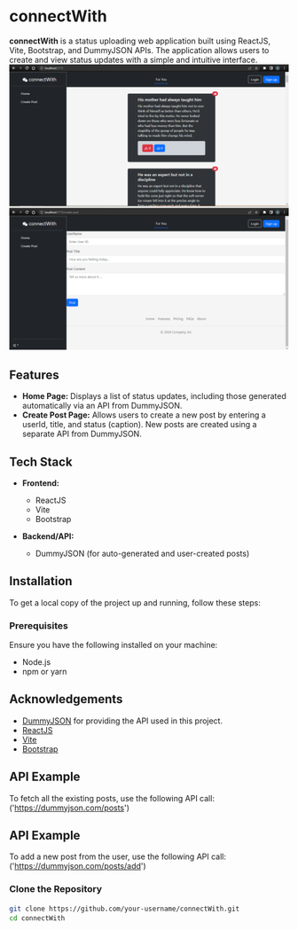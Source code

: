# connectWith

**connectWith** is a status uploading web application built using ReactJS, Vite, Bootstrap, and DummyJSON APIs. The application allows users to create and view status updates with a simple and intuitive interface.
![Screenshot of connectWith](./images/home.png)
![Screenshot of connectWith](./images/createPost.png)

## Features

- **Home Page:** Displays a list of status updates, including those generated automatically via an API from DummyJSON.
- **Create Post Page:** Allows users to create a new post by entering a userId, title, and status (caption). New posts are created using a separate API from DummyJSON.

## Tech Stack

- **Frontend:**
  - ReactJS
  - Vite
  - Bootstrap

- **Backend/API:**
  - DummyJSON (for auto-generated and user-created posts)

## Installation

To get a local copy of the project up and running, follow these steps:

### Prerequisites

Ensure you have the following installed on your machine:
- Node.js
- npm or yarn

## Acknowledgements

- [DummyJSON](https://dummyjson.com) for providing the API used in this project.
- [ReactJS](https://reactjs.org)
- [Vite](https://vitejs.dev)
- [Bootstrap](https://getbootstrap.com)

## API Example

To fetch all the existing posts, use the following API call: ('https://dummyjson.com/posts')

## API Example

To add a new post from the user, use the following API call: ('https://dummyjson.com/posts/add')

### Clone the Repository

```bash
git clone https://github.com/your-username/connectWith.git
cd connectWith
